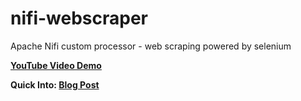 # nifi-webscraper

Apache Nifi custom processor - web scraping powered by selenium

**[YouTube Video Demo](https://youtu.be/alRC8owgjl4)**

**Quick Into: [Blog Post](https://blog.davidvassallo.me/2018/09/20/apache-nifi-custom-web-scraper-processor-powered-by-selenium/)** 
